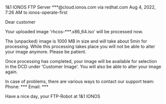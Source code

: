 1&1 IONOS FTP Server \*\*\*@cloud.ionos.com via redhat.com 
Aug 4, 2022, 7:26 AM
to ionos-operate-first

Dear customer

Your uploaded image 'rhcos-\*\*\*.x86_64.iso' will be processed now.

The (unpacked) image is 1000 MB in size and will
take about 5min for processing. While this
processing takes place you will not be able to alter your image
anymore. Please be patient.

Once processing has completed, your image will be available for
selection in the DCD under 'Customer Image'. You will also be able to
alter your image again.


In case of problems, there are various ways to contact our support team:
 Phone:  \*\*\*
 Email:  \*\*\*


Have a nice day,
your FTP-Robot at 1&1 IONOS
